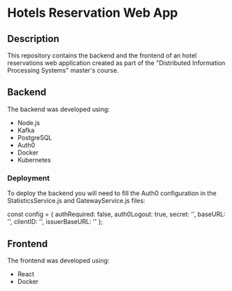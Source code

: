 # Hotels Reservation Web App

## Description
This repository contains the backend and the frontend of an hotel reservations web application created as part of the "Distributed Information Processing Systems" master's course.

## Backend
The backend was developed using: 
- Node.js
- Kafka
- PostgreSQL
- Auth0
- Docker
- Kubernetes

### Deployment
To deploy the backend you will need to fill the Auth0 configuration in the StatisticsService.js and GatewayService.js files:

  const config = {
    authRequired: false,
    auth0Logout: true,
    secret: '',
    baseURL: '',
    clientID: '',
    issuerBaseURL: ''
  };

## Frontend
The frontend was developed using:
- React
- Docker


